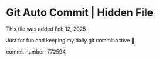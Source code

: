 # Git Auto Commit | Hidden File

This file was added Feb 12, 2025

Just for fun and keeping my daily git commit active 🤪

commit number: 772594

